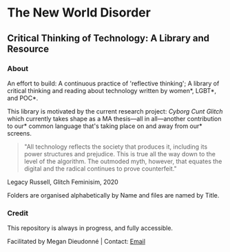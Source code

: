 <h1>The New World Disorder</h1>
<h2>Critical Thinking of Technology: A Library and Resource</h2>

<h3>About</h3>
<p>An effort to build: A continuous practice of 'reflective thinking'; A library of critical thinking and reading about technology written by women*, LGBT*, and POC*.</p>

<p>This library is motivated by the current research project: <i>Cyborg Cunt Glitch</i> which currently takes shape as a MA thesis—all in all—another contribution to our* common language that's taking place on and away from our* screens.</p>

> "All technology reflects the society that produces it, including its power structures and prejudice. This is true all the way down to the level of the algorithm. The outmoded myth, however, that equates the digital and the radical continues to prove counterfeit." 
<p>Legacy Russell, Glitch Feminisim, 2020</p>

<brr>
<p>Folders are organised alphabetically by Name and files are named by Title.</p>

<h3>Credit</h3>
<p>This repository is always in progress, and fully accessible.</p>
<p>Facilitated by Megan Dieudonné | Contact: <a href="mailto:megan.dieudonne@gmail.com">Email</a></p>


